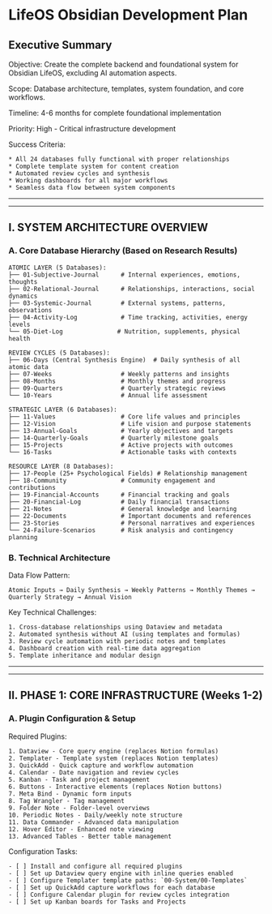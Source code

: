 # LifeOS Obsidian Development Plan
## Executive Summary

Objective: Create the complete backend and foundational system for Obsidian LifeOS, excluding AI automation aspects.

Scope: Database architecture, templates, system foundation, and core workflows.

Timeline: 4-6 months for complete foundational implementation

Priority: High - Critical infrastructure development

Success Criteria:

	* All 24 databases fully functional with proper relationships
	* Complete template system for content creation
	* Automated review cycles and synthesis
	* Working dashboards for all major workflows
	* Seamless data flow between system components

--------------------------------------------------------------------------------------------------------------------------------------
---

## I. SYSTEM ARCHITECTURE OVERVIEW

### A. Core Database Hierarchy (Based on Research Results)

	ATOMIC LAYER (5 Databases):
	├── 01-Subjective-Journal      # Internal experiences, emotions, thoughts
	├── 02-Relational-Journal      # Relationships, interactions, social dynamics
	├── 03-Systemic-Journal        # External systems, patterns, observations
	├── 04-Activity-Log            # Time tracking, activities, energy levels
	└── 05-Diet-Log               # Nutrition, supplements, physical health

	REVIEW CYCLES (5 Databases):
	├── 06-Days (Central Synthesis Engine)  # Daily synthesis of all atomic data
	├── 07-Weeks                   # Weekly patterns and insights
	├── 08-Months                  # Monthly themes and progress
	├── 09-Quarters                # Quarterly strategic reviews
	└── 10-Years                   # Annual life assessment

	STRATEGIC LAYER (6 Databases):
	├── 11-Values                  # Core life values and principles
	├── 12-Vision                  # Life vision and purpose statements
	├── 13-Annual-Goals            # Yearly objectives and targets
	├── 14-Quarterly-Goals         # Quarterly milestone goals
	├── 15-Projects                # Active projects with outcomes
	└── 16-Tasks                   # Actionable tasks with contexts

	RESOURCE LAYER (8 Databases):
	├── 17-People (25+ Psychological Fields) # Relationship management
	├── 18-Community               # Community engagement and contributions
	├── 19-Financial-Accounts      # Financial tracking and goals
	├── 20-Financial-Log           # Daily financial transactions
	├── 21-Notes                   # General knowledge and learning
	├── 22-Documents               # Important documents and references
	├── 23-Stories                 # Personal narratives and experiences
	└── 24-Failure-Scenarios       # Risk analysis and contingency planning

### B. Technical Architecture

Data Flow Pattern:

	Atomic Inputs → Daily Synthesis → Weekly Patterns → Monthly Themes → Quarterly Strategy → Annual Vision

Key Technical Challenges:

	1. Cross-database relationships using Dataview and metadata
	2. Automated synthesis without AI (using templates and formulas)
	3. Review cycle automation with periodic notes and templates
	4. Dashboard creation with real-time data aggregation
	5. Template inheritance and modular design

--------------------------------------------------------------------------------------------------------------------------------------
---

## II. PHASE 1: CORE INFRASTRUCTURE (Weeks 1-2)

### A. Plugin Configuration & Setup

Required Plugins:

	1. Dataview - Core query engine (replaces Notion formulas)
	2. Templater - Template system (replaces Notion templates)
	3. QuickAdd - Quick capture and workflow automation
	4. Calendar - Date navigation and review cycles
	5. Kanban - Task and project management
	6. Buttons - Interactive elements (replaces Notion buttons)
	7. Meta Bind - Dynamic form inputs
	8. Tag Wrangler - Tag management
	9. Folder Note - Folder-level overviews
	10. Periodic Notes - Daily/weekly note structure
	11. Data Commander - Advanced data manipulation
	12. Hover Editor - Enhanced note viewing
	13. Advanced Tables - Better table management

Configuration Tasks:

	- [ ] Install and configure all required plugins
	- [ ] Set up Dataview query engine with inline queries enabled
	- [ ] Configure Templater template paths: `00-System/00-Templates`
	- [ ] Set up QuickAdd capture workflows for each database
	- [ ] Configure Calendar plugin for review cycles integration
	- [ ] Set up Kanban boards for Tasks and Projects